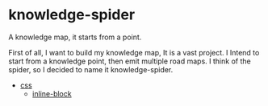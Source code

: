 # knowledge-spider
A knowledge map, it starts from a point.

First of all, I want to build my knowledge map, It is a vast project. I Intend to start from a knowledge point, then emit multiple road maps. I think of the spider, so I decided to name it knowledge-spider.

- [css](./css)
  - [inline-block](./css/inline-block.md)
